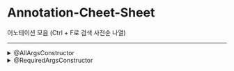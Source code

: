 # Annotation-Cheet-Sheet
어노테이션 모음 (Ctrl + F로 검색 사전순 나열)

* * *


<details>
<summary>@AllArgsConstructor</summary>

- 사용되는 모든 필드 값을 파라미터로 받는 생성자를 만듭니다.

```Java
public class User {
    
    private String id;
    
    private String name;
    
    @NonNull
    private String pw;
    
    private final int age;
}
```
```Java
User user = new User("fourThree", "유저", "passW0rd", 15); // @AllArgsConstructor
```
  
</details>


<details>
<summary>@RequiredArgsConstructor</summary>

- final 키워드가 붙은 변수나 @NonNull인 필드 값만 파라미터로 받는 생성자를 만듭니다.

```Java
public class User {
    
    private String id;
    
    private String name;
    
    @NonNull
    private String pw;
    
    private final int age;
}
```
```Java
User user = new User("passW0rd", 15); // @RequiredArgsConstructor
```

---

```Java
public class UserController {
    private final UserService userService;

    public UserController(UserService userService) {
        this.userService = userService;
    }
    
}
// 위 아래의 코드는 같은 의미를 내포합니다.
@RequiredArgsConstructor
public class UserController {

    private final UserService userService;
    
}
```

<details>
<summary>@Component</summary>
- @Component는 개발자가 직접 작성한 Class를 Bean으로 등록함으로써 **Application Context**에서 해당 클래스를 빈으로 자동 감지 및 등록하게 도와주는 Annotation 입니다.
    
    스프링 컨테이너에 스프링 Bean으로 등록되면 해당 클래스는 IoC 컨테이너가 싱글톤으로 관리합니다.
    
    Service 클래스가 아닌 직접 작성한 클래스(설정 파일 등)을 Bean으로 등록할 때 사용합니다.
    
```
@Component
public class UserService {
    // Class implementation
}   
```
    



</details>

<details>
<summary>@toString</summary>

- 객체 상태에 대한 관련 정보를 문자열로 출력하여 볼 수 있게 해주는 어노테이션 입니다.

```Java
public class Person {
    private String name;
    private int age;

    // Constructor and other methods omitted for brevity

    @Override
    public String toString() {
        return "Person [name=" + name + ", age=" + age + "]";
    }
}
```
    
다음과 같이 toString 메소드를 override 하여 현재 객체에 대한 상태를 보여줄 수 있지만

@toString 어노테이션을 사용하면 자동으로 override 되어 사용할 수 있습니다.


</details>



<details>
<summary>@Service </summary>
    
- @Component과 같은 맥락이며 **스프링 컨텍스트**에 bean으로 등록하는 어노테이션입니다.

    스프링 컨테이너에 스프링 Bean으로 등록되면 해당 클래스는 IoC 컨테이너가 싱글톤으로 관리합니다.
    
    보통 비즈니스 로직이나 respository layer 호출하는 Service 클래스에 사용됩니다.
    
```Java    
@Service
public class UserService {
    // Class implementation
}
``` 
   

</details>







<details>
<summary>@NoArgsConstructor</summary>

- 파라미터가 없는 기본 생성자를 만듭니다.

```Java
public class User {
    
    private String id;
    
    private String name;
    
    @NonNull
    private String pw;
    
    private final int age;
}
```
```Java
User user = new User(); // @NoArgsConstructor
```

</details>
